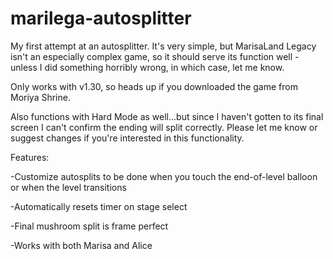 # marilega-autosplitter

My first attempt at an autosplitter. It's very simple, but MarisaLand Legacy isn't an especially complex game, so it should serve its function well - unless I did something horribly wrong, in which case, let me know.

Only works with v1.30, so heads up if you downloaded the game from Moriya Shrine. 

Also functions with Hard Mode as well...but since I haven't gotten to its final screen I can't confirm the ending will split correctly. Please let me know or suggest changes if you're interested in this functionality.


Features:

-Customize autosplits to be done when you touch the end-of-level balloon or when the level transitions

-Automatically resets timer on stage select

-Final mushroom split is frame perfect

-Works with both Marisa and Alice
